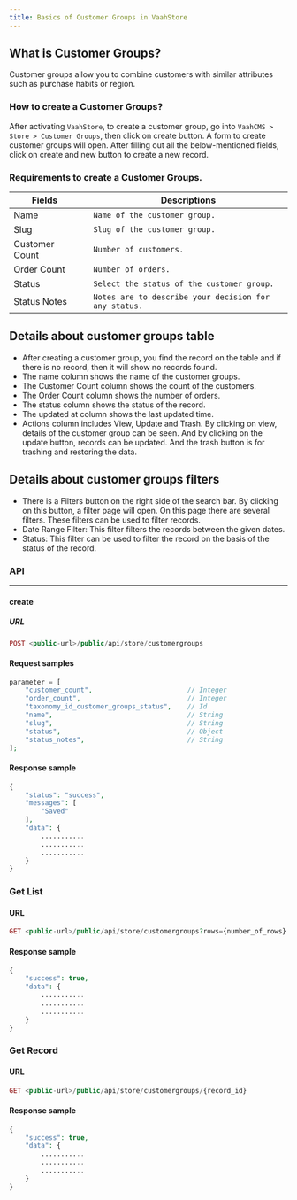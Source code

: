 ```yaml
---
title: Basics of Customer Groups in VaahStore
---
```



## What is Customer Groups?

Customer groups allow you to combine customers with similar attributes such as purchase habits or region.


### How to create a Customer Groups?

After activating `VaahStore`, to create a customer group, go into `VaahCMS > Store > Customer Groups`, then click on create button. A form to create customer groups will open. After filling out all the below-mentioned fields, click on create and new button to create a new record.

### Requirements to create a Customer Groups.



| Fields                   |      | Descriptions                                      |
| ------------------------ | ---- | -------------------------------------------- |
| Name                     |      | `Name of the customer group.`    |
| Slug                     |      | `Slug of the customer group.`         |
| Customer Count           |      | `Number of customers.` |
| Order Count              |      | `Number of orders.` |
| Status                   |      | `Select the status of the customer group.`         |
| Status Notes             |      | `Notes are to describe your decision for any status.`   |


## Details about customer groups table

* After creating a customer group, you find the record on the table and if there is no record, then it will show no records found.
* The name column shows the name of the customer groups.
* The Customer Count column shows the count of the customers.
* The Order Count column shows the number of orders.
* The status column shows the status of the record.
* The updated at column shows the last updated time.
* Actions column includes View, Update and Trash. By clicking on view, details of the customer group can be seen. And by clicking on the update button, records can be updated. And the trash button is for trashing and restoring the data.



## Details about customer groups filters
* There is a Filters button on the right side of the search bar. By clicking on this button, a filter page will open. On this page there are several filters. These filters can be used to filter records.
* Date Range Filter: This filter filters the records between the given dates.
* Status: This filter can be used to filter the record on the basis of the status of the record.



### API
---------
#### create

##### URL
```php
POST <public-url>/public/api/store/customergroups
```

#### Request samples

```php
parameter = [
    "customer_count",                        // Integer
    "order_count",                           // Integer
    "taxonomy_id_customer_groups_status",    // Id
    "name",                                  // String
    "slug",                                  // String
    "status",                                // Object
    "status_notes",                          // String
];
```
#### Response sample


```php
{
    "status": "success",
    "messages": [
        "Saved"
    ],
    "data": {
        ...........
        ...........
        ...........
    }
}
```

### Get List

#### URL
```php
GET <public-url>/public/api/store/customergroups?rows={number_of_rows}
```

#### Response sample

```php
{
    "success": true,
    "data": {
        ...........
        ...........
        ...........
    }
}
```

### Get Record

#### URL
```php
GET <public-url>/public/api/store/customergroups/{record_id}
```

#### Response sample

```php
{
    "success": true,
    "data": {
        ...........
        ...........
        ...........
    }
}
```
